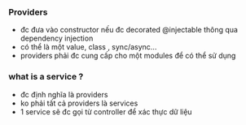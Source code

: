 ### Providers
  * đc đưa vào constructor nếu đc decorated @injectable thông qua dependency injection
  * có thể là một value, class , sync/async...
  * providers phải đc cung cấp cho một modules để có thể sử dụng

### what is a service ?
  * đc định nghĩa là providers
  * ko phải tất cả providers là services
  * 1 service sẽ đc gọi từ controller để xác thực dữ liệu